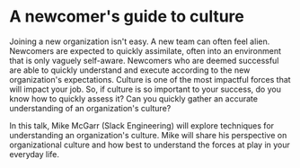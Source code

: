 # A newcomer's guide to culture

Joining a new organization isn't easy. A new team can often feel alien. Newcomers are expected to quickly assimilate, often into an environment that is only vaguely self-aware. Newcomers who are deemed successful are able to quickly understand and execute according to the new organization's expectations. Culture is one of the most impactful forces that will impact your job. So, if culture is so important to your success, do you know how to quickly assess it? Can you quickly gather an accurate understanding of an organization's culture?

In this talk, Mike McGarr (Slack Engineering) will explore techniques for understanding an organization's culture. Mike will share his perspective on organizational culture and how best to understand the forces at play in your everyday life. 
